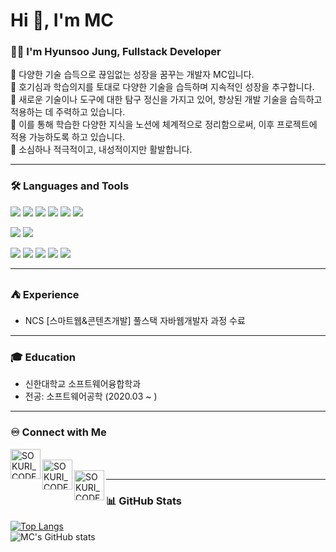 <h1>Hi 👋, I'm MC</h1>

### 🙋‍♂️ I'm Hyunsoo Jung, Fullstack Developer  
🔅 다양한 기술 습득으로 끊임없는 성장을 꿈꾸는 개발자 MC입니다.  
🔅 호기심과 학습의지를 토대로 다양한 기술을 습득하며 지속적인 성장을 추구합니다.  
🔅 새로운 기술이나 도구에 대한 탐구 정신을 가지고 있어, 향상된 개발 기술을 습득하고 적용하는 데 주력하고 있습니다.  
🔅 이를 통해 학습한 다양한 지식을 노션에 체계적으로 정리함으로써, 이후 프로젝트에 적용 가능하도록 하고 있습니다.  
🔅 소심하나 적극적이고, 내성적이지만 활발합니다.

---

### 🛠 Languages and Tools
<p>
  <img src="https://img.shields.io/badge/HTML5-E34F26?style=flat-square&logo=html5&logoColor=fff"/>
  <img src="https://img.shields.io/badge/CSS3-1572B6?style=flat-square&logo=css3&logoColor=fff"/> 
  <img src="https://img.shields.io/badge/JavaScript-F7DF1E?style=flat-square&logo=JavaScript&logoColor=fff"/> 
  <img src="https://img.shields.io/badge/jQuery-0769AD?style=flat-square&logo=jQuery&logoColor=fff"/> 
  <img src="https://img.shields.io/badge/React-61DAFB?style=flat-square&logo=React&logoColor=fff"/>
  <img src="https://img.shields.io/badge/Spring-6DB33F?style=flat-square&logo=spring&logoColor=fff"/>
</p>
<p>
  <img src="https://img.shields.io/badge/Oracle-F80000?style=flat-square&logo=Oracle&logoColor=4479A1"/> 
  <img src="https://img.shields.io/badge/JAVA-8F0000?style=flat-square&logo=Java&logoColor=4479A1"/>
</p>
<p>
  <img src="https://img.shields.io/badge/Notion-ffffff?style=flat-square&logo=Notion&logoColor=black"/> 
  <img src="https://img.shields.io/badge/GitHub-gray?style=flat-square&logo=GitHub&logoColor=black"/> 
  <img src="https://img.shields.io/badge/Git-blue?style=flat-square&logo=Git&logoColor=F05032"/> 
  <img src="https://img.shields.io/badge/Visual Studio Code-007ACC?style=flat-square&logo=visualstudiocode&logoColor=white"/> 
  <img src="https://img.shields.io/badge/Eclipse IDE-2C2255?style=flat-square&logo=eclipseide&logoColor=white"/> 
</p>

---

### ⛺ Experience
- NCS [스마트웹&콘텐츠개발] 풀스택 자바웹개발자 과정 수료

---

### 🎓 Education
- 신한대학교 소프트웨어융합학과  
- 전공: 소프트웨어공학 (2020.03 ~ )

---

### ♾️ Connect with Me
[<img align="left" alt="SOKURI_CODE | Blog" width="48px" src="https://img.icons8.com/color/48/000000/blog.png" />][website]  
[<img align="left" alt="SOKURI_CODE | YouTube" width="48px" src="https://img.icons8.com/color/48/000000/youtube-play.png" />][youtube]  
[<img align="left" alt="SOKURI_CODE | Instagram" width="48px" src="https://img.icons8.com/color/48/000000/instagram-new--v2.png" />][instagram]  

[website]: http://febseo.dothome.co.kr  
[youtube]: https://www.youtube.com/channel/UCkVjUFWYOQnJAmFsoR2t0QA  
[instagram]: https://www.instagram.com/your_instagram_id_here  

---

### 📊 GitHub Stats  
[![Top Langs](https://github-readme-stats.vercel.app/api/top-langs/?username=febseo&layout=donut)](https://github.com/anuraghazra/github-readme-stats)  
![MC's GitHub stats](https://github-readme-stats.vercel.app/api?username=febseo&show_icons=true&locale=en)

